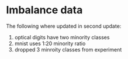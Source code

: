 # Imbalance data
The following where updated in second update:
1. optical digits have two minority classes
2. mnist uses 1:20 minority ratio
3. dropped 3 minroity classes from experiment
